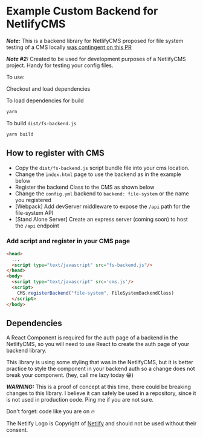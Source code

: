 # Example Custom Backend for NetlifyCMS

***Note:*** This is a backend library for NetlifyCMS proposed for file system testing of a CMS locally [was contingent on this PR][1]

***Note #2:*** Created to be used for development purposes of a NetlifyCMS project. Handy for testing your config files.

To use:

Checkout and load dependencies

To load dependencies for build

```bash
yarn
```

To build `dist/fs-backend.js`

```bash
yarn build
```

## How to register with CMS

  - Copy the `dist/fs-backend.js` script bundle file into your cms location.
  - Change the `index.html` page to use the backend as in the example below
  - Register the backend Class to the CMS as shown below
  - Change the `config.yml` backend to `backend: file-system` or the name you registered
  - [Webpack] Add devServer middleware to expose the `/api` path for the file-system API
  - [Stand Alone Server] Create an express server (coming soon) to host the `/api` endpoint

### Add script and register in your CMS page

```html
<head>
  ...
  <script type="text/javascript" src="fs-backend.js"/>
</head>
<body>
  <script type="text/javascript" src='cms.js'/>
  <script>
    CMS.registerBackend("file-system", FileSystemBackendClass)
  </script>
</body>
```

## Dependencies

A React Component is required for the auth page of a backend in the NetlifyCMS, so you will need to use React to create the auth page of your backend library.

This library is using some styling that was in the NetlifyCMS, but it is better practice to style the component in your backend auth so a change does not break your component. (hey, call me lazy today 😁)

***WARNING:*** This is a proof of concept at this time, there could be breaking changes to this library. I believe it can safely be used in a repository, since it is not used in production code. Ping me if you are not sure.

Don't forget: code like you are on 🔥

The Netlify Logo is Copyright of [Netlify][2] and should not be used without their consent.

[1]: https://github.com/netlify/netlify-cms/pull/1011
[2]: https://www.netlify.com/
